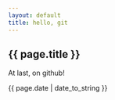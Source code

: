 ```yaml
---
layout: default
title: hello, git
---
```


<h2>{{ page.title }}</h2>

<p>At last, on github!</p>

<p>{{ page.date | date_to_string }}</p>

